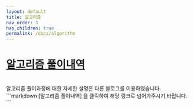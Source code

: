 ```yaml
---
layout: default
title: 알고리즘
nav_order: 3
has_children: true
permalink: /docs/algorithm
---
```

# [알고리즘 풀이내역](https://silverji.tistory.com/category/%EC%95%8C%EA%B3%A0%EB%A6%AC%EC%A6%98)
<br>

<div class="code-example" markdown="1">
알고리즘 풀이과정에 대한 자세한 설명은 다른 블로그를 이용하였습니다.<br>
</div>
```markdown
[알고리즘 풀이내역] 을 클릭하여 해당 링크로 넘어가주시기 바랍니다.
```
